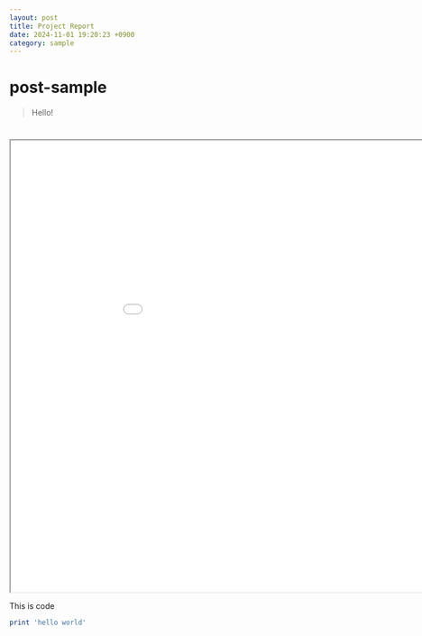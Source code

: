 ```yaml
---
layout: post
title: Project Report
date: 2024-11-01 19:20:23 +0900
category: sample
---
```

# post-sample
> Hello!

<html lang="en">
<head>
    <meta charset="UTF-8">
    <meta name="viewport" content="width=device-width, initial-scale=1.0">
    <title>PDF Viewer</title>
</head>
<body>
    <h1></h1>
    <iframe 
        src="_post/SP-27 Pinky Spotify app Final report1.pdf" 
        width="1000px" 
        height="800px">
    </iframe>
</body>
</html>

This is code
```ruby
print 'hello world'
```
